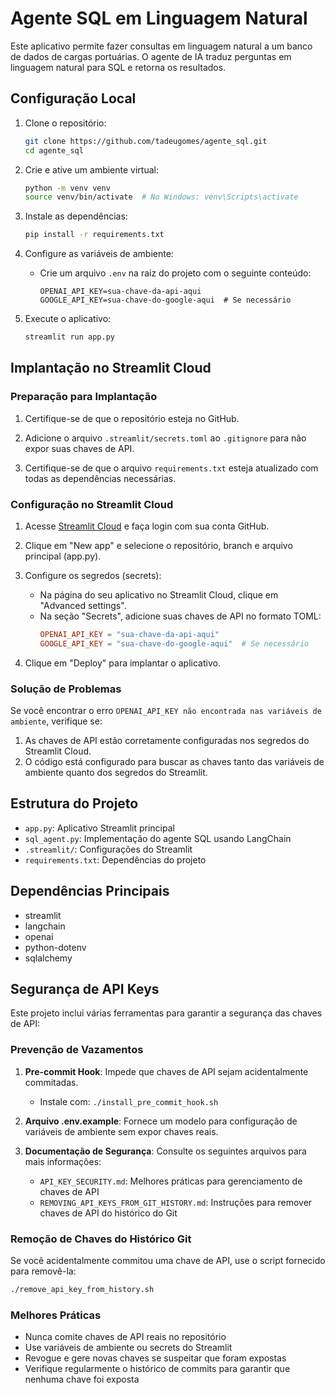 # Agente SQL em Linguagem Natural

Este aplicativo permite fazer consultas em linguagem natural a um banco de dados de cargas portuárias. O agente de IA traduz perguntas em linguagem natural para SQL e retorna os resultados.

## Configuração Local

1. Clone o repositório:
   ```bash
   git clone https://github.com/tadeugomes/agente_sql.git
   cd agente_sql
   ```

2. Crie e ative um ambiente virtual:
   ```bash
   python -m venv venv
   source venv/bin/activate  # No Windows: venv\Scripts\activate
   ```

3. Instale as dependências:
   ```bash
   pip install -r requirements.txt
   ```

4. Configure as variáveis de ambiente:
   - Crie um arquivo `.env` na raiz do projeto com o seguinte conteúdo:
     ```
     OPENAI_API_KEY=sua-chave-da-api-aqui
     GOOGLE_API_KEY=sua-chave-do-google-aqui  # Se necessário
     ```

5. Execute o aplicativo:
   ```bash
   streamlit run app.py
   ```

## Implantação no Streamlit Cloud

### Preparação para Implantação

1. Certifique-se de que o repositório esteja no GitHub.

2. Adicione o arquivo `.streamlit/secrets.toml` ao `.gitignore` para não expor suas chaves de API.

3. Certifique-se de que o arquivo `requirements.txt` esteja atualizado com todas as dependências necessárias.

### Configuração no Streamlit Cloud

1. Acesse [Streamlit Cloud](https://streamlit.io/cloud) e faça login com sua conta GitHub.

2. Clique em "New app" e selecione o repositório, branch e arquivo principal (app.py).

3. Configure os segredos (secrets):
   - Na página do seu aplicativo no Streamlit Cloud, clique em "Advanced settings".
   - Na seção "Secrets", adicione suas chaves de API no formato TOML:
     ```toml
     OPENAI_API_KEY = "sua-chave-da-api-aqui"
     GOOGLE_API_KEY = "sua-chave-do-google-aqui"  # Se necessário
     ```

4. Clique em "Deploy" para implantar o aplicativo.

### Solução de Problemas

Se você encontrar o erro `OPENAI_API_KEY não encontrada nas variáveis de ambiente`, verifique se:

1. As chaves de API estão corretamente configuradas nos segredos do Streamlit Cloud.
2. O código está configurado para buscar as chaves tanto das variáveis de ambiente quanto dos segredos do Streamlit.

## Estrutura do Projeto

- `app.py`: Aplicativo Streamlit principal
- `sql_agent.py`: Implementação do agente SQL usando LangChain
- `.streamlit/`: Configurações do Streamlit
- `requirements.txt`: Dependências do projeto

## Dependências Principais

- streamlit
- langchain
- openai
- python-dotenv
- sqlalchemy

## Segurança de API Keys

Este projeto inclui várias ferramentas para garantir a segurança das chaves de API:

### Prevenção de Vazamentos

1. **Pre-commit Hook**: Impede que chaves de API sejam acidentalmente commitadas.
   - Instale com: `./install_pre_commit_hook.sh`

2. **Arquivo .env.example**: Fornece um modelo para configuração de variáveis de ambiente sem expor chaves reais.

3. **Documentação de Segurança**: Consulte os seguintes arquivos para mais informações:
   - `API_KEY_SECURITY.md`: Melhores práticas para gerenciamento de chaves de API
   - `REMOVING_API_KEYS_FROM_GIT_HISTORY.md`: Instruções para remover chaves de API do histórico do Git

### Remoção de Chaves do Histórico Git

Se você acidentalmente commitou uma chave de API, use o script fornecido para removê-la:
```bash
./remove_api_key_from_history.sh
```

### Melhores Práticas

- Nunca comite chaves de API reais no repositório
- Use variáveis de ambiente ou secrets do Streamlit
- Revogue e gere novas chaves se suspeitar que foram expostas
- Verifique regularmente o histórico de commits para garantir que nenhuma chave foi exposta
